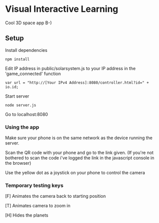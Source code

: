 # Visual Interactive Learning

Cool 3D space app B-)

## Setup

Install dependencies
```
npm install
```

Edit IP address in public/solarsystem.js to your IP address in the 'game_connected' function
```
var url = "http://[Your IPv4 Address]:8080/controller.html?id=" + io.id;
```

Start server
```
node server.js
```

Go to localhost:8080

### Using the app

Make sure your phone is on the same network as the device running the server.

Scan the QR code with your phone and go to the link given.
(If you're not bothered to scan the code i've logged the link in the javascript console in the browser)

Use the yellow dot as a joystick on your phone to control the camera

### Temporary testing keys

[F] Animates the camera back to starting position

[T] Animates camera to zoom in

[H] Hides the planets
